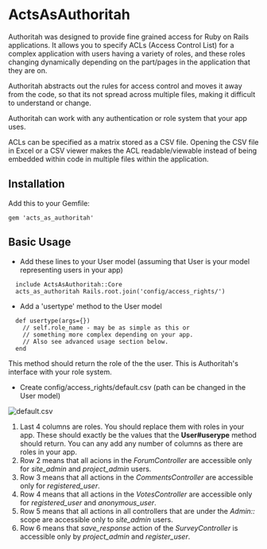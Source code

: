 ActsAsAuthoritah
================

Authoritah was designed to provide fine grained access for Ruby on Rails applications. It allows you to specify ACLs (Access Control List) for a complex application with users having a variety of roles, and these roles changing dynamically depending on the part/pages in the application that they are on.

Authoritah abstracts out the rules for access control and moves it away from the code, so that its not spread across multiple files, making it difficult to understand or change.

Authoritah can work with any authentication or role system that your app uses.

ACLs can be specified as a matrix stored as a CSV file. Opening the CSV file in Excel or a CSV viewer makes the ACL readable/viewable instead of being embedded within code in multiple files within the application.

Installation
------------

Add this to your Gemfile:

```gem 'acts_as_authoritah'```

Basic Usage
-----------

* Add these lines to your User model (assuming that User is your model representing users in your app)

```
  include ActsAsAuthoritah::Core
  acts_as_authoritah Rails.root.join('config/access_rights/')
```

* Add a 'usertype' method to the User model

```
  def usertype(args={})
    // self.role_name - may be as simple as this or
    // something more complex depending on your app.
    // Also see advanced usage section below.
  end
```

This method should return the role of the the user. This is Authoritah's interface with your role system.

* Create config/access_rights/default.csv (path can be changed in the User model)

![default.csv](https://photos-4.dropbox.com/t/2/AACrz2ZBvZ3IW-jkCCnZTFgZsb2rJJ7uLdF6jKz4B-448w/12/16078516/png/32x32/1/1438621200/0/2/Screenshot%202015-08-03%2020.45.55.png/CLSt1QcgASACIAMgBCAFIAYgBygBKAIoBw/xu44g4ZZUOlR81T6LJ4Ccaio-_LyAw3lDDlGOLMpRhI?size_mode=5)

1. Last 4 columns are roles. You should replace them with roles in your app. These should exactly be the values that the **User#userype** method should return. You can any add any number of columns as there are roles in your app.
2. Row 2 means that all acions in the _ForumController_ are accessible only for _site_admin_ and _project_admin_ users.
3. Row 3 means that all actions in the _CommentsController_ are accessible only for _registered_user_.
4. Row 4 means that all actions in the _VotesController_ are accessible only for _registered_user_ and _anonymous_user_.
5. Row 5 means that all actions in all controllers that are under the _Admin::_ scope are accessible only to _site_admin_ users.
6. Row 6 means that *save_response* action of the *SurveyController* is accessible only by *project_admin* and *register_user*. 

